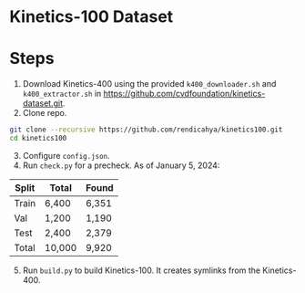 # Kinetics-100 Dataset

# Steps

1. Download Kinetics-400 using the provided `k400_downloader.sh` and `k400_extractor.sh` in https://github.com/cvdfoundation/kinetics-dataset.git.
2. Clone repo.

```bash
git clone --recursive https://github.com/rendicahya/kinetics100.git
cd kinetics100
```

3. Configure `config.json`.
4. Run `check.py` for a precheck. As of January 5, 2024:

| Split | Total  | Found |
|-------|--------|-------|
| Train | 6,400  | 6,351 |
| Val   | 1,200  | 1,190 |
| Test  | 2,400  | 2,379 |
| Total | 10,000 | 9,920 |

5. Run `build.py` to build Kinetics-100. It creates symlinks from the Kinetics-400.
